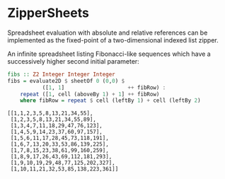ZipperSheets
============

Spreadsheet evaluation with absolute and relative references can be implemented as the fixed-point of a two-dimensional indexed list zipper.

An infinite spreadsheet listing Fibonacci-like sequences which have a successively higher second initial parameter:

```Haskell
fibs :: Z2 Integer Integer Integer
fibs = evaluate2D $ sheetOf 0 (0,0) $
           ([1, 1]                    ++ fibRow) :
    repeat ([1, cell (aboveBy 1) + 1] ++ fibRow)
    where fibRow = repeat $ cell (leftBy 1) + cell (leftBy 2)
```

```
[[1,1,2,3,5,8,13,21,34,55],
 [1,2,3,5,8,13,21,34,55,89],
 [1,3,4,7,11,18,29,47,76,123],
 [1,4,5,9,14,23,37,60,97,157],
 [1,5,6,11,17,28,45,73,118,191],
 [1,6,7,13,20,33,53,86,139,225],
 [1,7,8,15,23,38,61,99,160,259],
 [1,8,9,17,26,43,69,112,181,293],
 [1,9,10,19,29,48,77,125,202,327],
 [1,10,11,21,32,53,85,138,223,361]]
```
